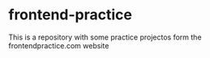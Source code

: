 # frontend-practice
This is a repository with some practice projectos form the frontendpractice.com website
